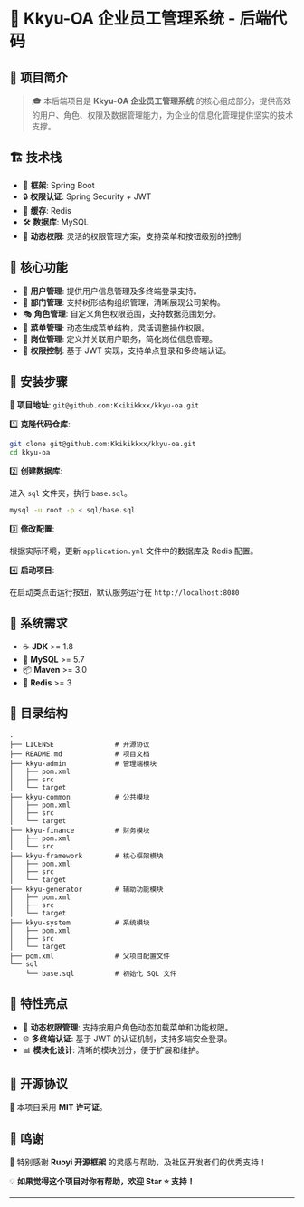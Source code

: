 # 🌟 Kkyu-OA 企业员工管理系统 - 后端代码

## 📝 项目简介
> 🎓 本后端项目是 **Kkyu-OA 企业员工管理系统** 的核心组成部分，提供高效的用户、角色、权限及数据管理能力，为企业的信息化管理提供坚实的技术支撑。

## 🏗️ 技术栈
- 🌟 **框架**: Spring Boot
- 🔒 **权限认证**: Spring Security + JWT
- 🚀 **缓存**: Redis
- 🛠 **数据库**: MySQL
- 📜 **动态权限**: 灵活的权限管理方案，支持菜单和按钮级别的控制

## 📌 核心功能
- 👥 **用户管理**: 提供用户信息管理及多终端登录支持。
- 🏢 **部门管理**: 支持树形结构组织管理，清晰展现公司架构。
- 🎭 **角色管理**: 自定义角色权限范围，支持数据范围划分。
- 📑 **菜单管理**: 动态生成菜单结构，灵活调整操作权限。
- 💼 **岗位管理**: 定义并关联用户职务，简化岗位信息管理。
- 🔐 **权限控制**: 基于 JWT 实现，支持单点登录和多终端认证。

## 🚀 安装步骤

📌 **项目地址**: `git@github.com:Kkikikkxx/kkyu-oa.git`

1️⃣ **克隆代码仓库**:

   ```bash
   git clone git@github.com:Kkikikkxx/kkyu-oa.git
   cd kkyu-oa
   ```

2️⃣ **创建数据库**:

进入 `sql` 文件夹，执行 `base.sql`。

   ```bash
   mysql -u root -p < sql/base.sql
   ```

3️⃣ **修改配置**:

根据实际环境，更新 `application.yml` 文件中的数据库及 Redis 配置。

4️⃣ **启动项目**:

在启动类点击运行按钮，默认服务运行在 `http://localhost:8080`

## 🔧 系统需求
- ☕ **JDK** >= 1.8
- 🐬 **MySQL** >= 5.7
- 📦 **Maven** >= 3.0
- 🔴 **Redis** >= 3

## 📂 目录结构

```plaintext
.
├── LICENSE               # 开源协议
├── README.md             # 项目文档
├── kkyu-admin            # 管理端模块
│   ├── pom.xml
│   ├── src
│   └── target
├── kkyu-common           # 公共模块
│   ├── pom.xml
│   ├── src
│   └── target
├── kkyu-finance          # 财务模块
│   ├── pom.xml
│   └── src
├── kkyu-framework        # 核心框架模块
│   ├── pom.xml
│   ├── src
│   └── target
├── kkyu-generator        # 辅助功能模块
│   ├── pom.xml
│   ├── src
│   └── target
├── kkyu-system           # 系统模块
│   ├── pom.xml
│   ├── src
│   └── target
├── pom.xml               # 父项目配置文件
└── sql
    └── base.sql          # 初始化 SQL 文件
```

## 🌟 特性亮点
- 🔄 **动态权限管理**: 支持按用户角色动态加载菜单和功能权限。
- 🌐 **多终端认证**: 基于 JWT 的认证机制，支持多端安全登录。
- 📊 **模块化设计**: 清晰的模块划分，便于扩展和维护。

## 📜 开源协议
📄 本项目采用 **MIT 许可证**。

## 🎉 鸣谢

🙏 特别感谢 **Ruoyi 开源框架** 的灵感与帮助，及社区开发者们的优秀支持！

💡 **如果觉得这个项目对你有帮助，欢迎 Star ⭐️ 支持！**

---

